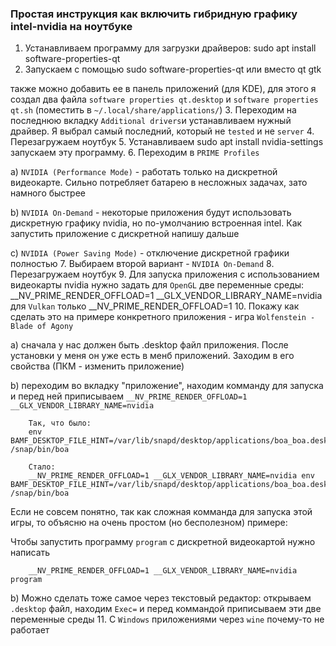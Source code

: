 ### Простая инструкция как включить гибридную графику intel-nvidia на ноутбуке
1. Устанавливаем программу для загрузки драйверов:
        sudo apt install software-properties-qt
2. Запускаем с помощью
        sudo software-properties-qt
        или вместо qt gtk

 также можно добавить ее в панель приложений (для KDE), для этого я создал два файла `software properties qt.desktop` и `software properties qt.sh` (поместить в `~/.local/share/applications/`)
3. Переходим на последнюю вкладку `Additional drivers`и устанавливаем нужный драйвер. Я выбрал самый последний, который не `tested` и не `server`
4. Перезагружаем ноутбук
5. Устанавливаем
        sudo apt install nvidia-settings
 запускаем эту программу.
6. Переходим в `PRIME Profiles`

  a) `NVIDIA (Performance Mode)` - работать только на дискретной видеокарте. Сильно потребляет батарею в несложных задачах, зато намного быстрее

  b) `NVIDIA On-Demand` - некоторые приложения будут использовать дискретную графику nvidia, но по-умолчанию встроенная intel. Как запустить приложение с дискретной напишу дальше

  c) `NVIDIA (Power Saving Mode)` - отключение дискретной графики полностью
7. Выбираем второй вариант - `NVIDIA On-Demand`
8. Перезагружаем ноутбук
9. Для запуска приложения с использованием видеокарты nvidia нужно задать для `OpenGL` две переменные среды:
        __NV_PRIME_RENDER_OFFLOAD=1
        __GLX_VENDOR_LIBRARY_NAME=nvidia
 для `Vulkan` только
        __NV_PRIME_RENDER_OFFLOAD=1
10. Покажу как сделать это на примере конкретного приложения - игра `Wolfenstein - Blade of Agony`

  a) сначала у нас должен быть .desktop файл приложения. После установки у меня он уже есть в менб приложений. Заходим в его свойства (ПКМ - изменить приложение)

  b) переходим во вкладку "приложение", находим комманду для запуска и перед ней приписываем `__NV_PRIME_RENDER_OFFLOAD=1 __GLX_VENDOR_LIBRARY_NAME=nvidia`

        Так, что было:
        env BAMF_DESKTOP_FILE_HINT=/var/lib/snapd/desktop/applications/boa_boa.desktop /snap/bin/boa

        Стало:
        __NV_PRIME_RENDER_OFFLOAD=1 __GLX_VENDOR_LIBRARY_NAME=nvidia env BAMF_DESKTOP_FILE_HINT=/var/lib/snapd/desktop/applications/boa_boa.desktop /snap/bin/boa

  Eсли не совсем понятно, так как сложная комманда для запуска этой игры, то объясню на очень простом (но бесполезном) примере:

  Чтобы запустить программу `program` с дискретной видеокартой нужно написать
  
        __NV_PRIME_RENDER_OFFLOAD=1 __GLX_VENDOR_LIBRARY_NAME=nvidia program

  b) Можно сделать тоже самое через текстовый редактор: открываем `.desktop` файл, находим `Exec=` и перед коммандой приписываем эти две переменные среды
11. С `Windows` приложениями через `wine` почему-то не работает
